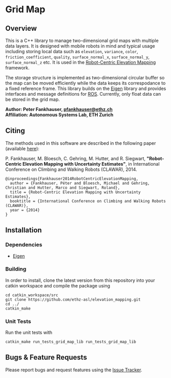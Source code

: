 Grid Map
======================

Overview
---------------

This is a C++ library to manage two-dimensional grid maps with multiple data layers. It is designed with mobile robots in mind and typical usage including storing local data such as `elevation`, `variance`, `color`, `friction_coefficient`, `quality`, `surface_normal_x`, `surface_normal_y`, `surface_normal_z` etc. It is used in the [Robot-Centric Elevation Mapping](https://github.com/ethz-asl/elevation_mapping) framework.

The storage structure is implemented as two-dimensional circular buffer so the map can be moved efficiently while the data keeps its correspodance to a fixed reference frame. This library builds on the [Eigen] library and provides interfaces and message definitions for [ROS]. Currently, only float data can be stored in the grid map.

**Author: Peter Fankhauser, pfankhauser@ethz.ch<br />
Affiliation: Autonomous Systems Lab, ETH Zurich**


Citing
---------------

The methods used in this software are described in the following paper (available [here](http://dx.doi.org/10.3929/ethz-a-010173654)):

P. Fankhauser, M. Bloesch, C. Gehring, M. Hutter, and R. Siegwart,
**"Robot-Centric Elevation Mapping with Uncertainty Estimates"**,
in International Conference on Climbing and Walking Robots (CLAWAR), 2014.

    @inproceedings{Fankhauser2014RobotCentricElevationMapping,
      author = {Fankhauser, Péter and Bloesch, Michael and Gehring, Christian and Hutter, Marco and Siegwart, Roland},
      title = {Robot-Centric Elevation Mapping with Uncertainty Estimates},
      booktitle = {International Conference on Climbing and Walking Robots (CLAWAR)},
      year = {2014}
    }


Installation
------------

### Dependencies

- [Eigen]

### Building

In order to install, clone the latest version from this repository into your catkin workspace and compile the package using

    cd catkin_workspace/src
    git clone https://github.com/ethz-asl/elevation_mapping.git
    cd ../
    catkin_make


### Unit Tests

Run the unit tests with

    catkin_make run_tests_grid_map_lib run_tests_grid_map_lib

Bugs & Feature Requests
------------

Please report bugs and request features using the [Issue Tracker](https://github.com/ethz-asl/grid_map/issues).


[ROS]: http://www.ros.org
[Eigen]: http://eigen.tuxfamily.org
